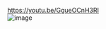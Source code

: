 https://youtu.be/GgueOCnH3RI  
![image](https://github.com/OpenMacroInput/Search_InabilityHelp/assets/99685407/cefed570-061b-4c51-89eb-cecb52b7c38e)  
  
